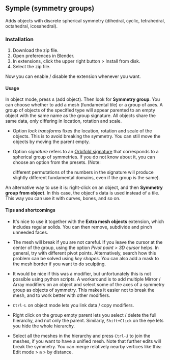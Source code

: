 ## Symple (symmetry groups)

Adds objects with discrete spherical symmetry (dihedral, cyclic,
tetrahedral, octahedral, icosahedral).

### Installation

1. Download the zip file.
2. Open preferences in Blender.
3. In extensions, click the upper right button > Install from disk.
4. Select the zip file.

Now you can enable / disable the extension whenever you want.

#### Usage

In object mode, press `A` (add object). Then look for **Symmetry
group**. You can choose whether to add a mesh (fundamental tile) or a
group of axes. A group of objects of the specified type will appear
parented to an empty object with the same name as the group
signature. All objects share the same data, only differing in
location, rotation and scale.

* Option *lock transforms* fixes the location, rotation and scale of
the objects. This is to avoid breaking the symmetry. You can still
move the objects by moving the parent empty.

* Option *signature* refers to an [Orbifold
  signature](https://en.wikipedia.org/wiki/Orbifold_notation) that
  corresponds to a spherical group of symmetries. If you do not know
  about it, you can choose an option from the presets. (Note:

  different permutations of the numbers in the signature will produce
  slightly different fundamental domains, even if the group is the
  same).

An alternative way to use it is: right-click on an object, and then
**Symmetry group from object**. In this case, the object's data is
used instead of a tile. This way you can use it with curves, bones,
and so on.

#### Tips and shortcomings

* It's nice to use it together with the **Extra mesh objects**
extension, which includes regular solids. You can then remove,
subdivide and pinch unneeded faces.

* The mesh will break if you are not careful. If you leave the cursor
  at the center of the group, using the option *Pivot point > 3D
  cursor* helps. In general, try with different pivot
  points. Alternatively, search how this problem can be solved using
  *key shapes*. You can also add a mask to the mesh border if you want
  to do sculpting.
  
* It would be nice if this was a modifier, but unfortunately this is
  not possible using python scripts. A workaround is to add multiple
  Mirror / Array modifiers on an object and select some of the axes of
  a symmetry group as objects of symmetry. This makes it easier not to
  break the mesh, and to work better with other modifiers.

* `Ctrl-L` on object mode lets you link data / copy modifiers.

* Right click on the group empty parent lets you select / delete the
  full hierarchy, and not only the parent. Similarly, `Shift+Click` on
  the eye lets you hide the whole hierarchy.
  
* Select all the meshes in the hierarchy and press `Ctrl-J` to join the
  meshes, if you want to have a unified mesh. Note that further edits
  will break the symmetry. You can merge relatively nearby vertices
  like this: Edit mode > `m` > by distance.
